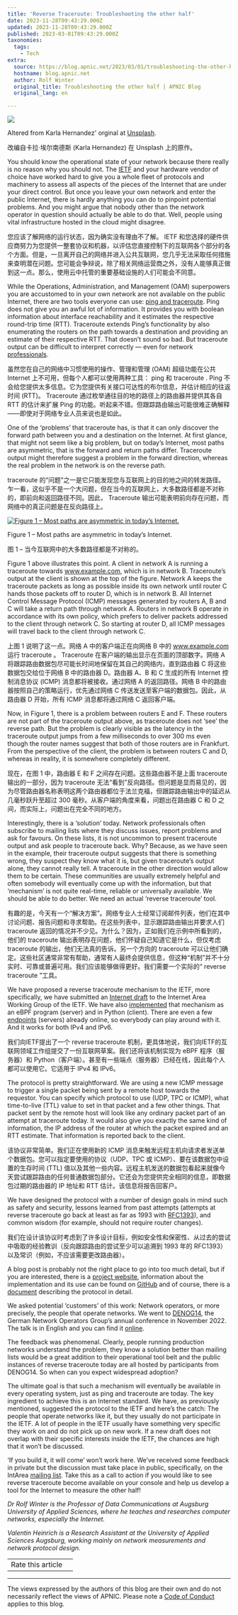 ```yaml
---
title: 'Reverse Traceroute: Troubleshooting the other half'
date: 2023-11-28T09:43:29.000Z
updated: 2023-11-28T09:43:29.000Z
published: 2023-03-01T09:43:29.000Z
taxonomies:
  tags:
    - Tech
extra:
  source: https://blog.apnic.net/2023/03/01/troubleshooting-the-other-half/
  hostname: blog.apnic.net
  author: Rolf Winter
  original_title: Troubleshooting the other half | APNIC Blog
  original_lang: en

---
```


![](Uno-reverse_FT-555x202.png)

Altered from Karla Hernandez' orginal at [Unsplash](https://unsplash.com/photos/n9P3wE-jwSk).  

改编自卡拉·埃尔南德斯 (Karla Hernandez) 在 Unsplash 上的原作。

You should know the operational state of your network because there really is no reason why you should not. The [IETF](https://datatracker.ietf.org/wg/#ops) and your hardware vendor of choice have worked hard to give you a whole fleet of protocols and machinery to assess all aspects of the pieces of the Internet that are under your direct control. But once you leave your own network and enter the public Internet, there is hardly anything you can do to pinpoint potential problems. And you might argue that nobody other than the network operator in question should actually be able to do that. Well, people using vital infrastructure hosted in the cloud might disagree.   

您应该了解网络的运行状态，因为确实没有理由不了解。 IETF 和您选择的硬件供应商努力为您提供一整套协议和机器，以评估您直接控制下的互联网各个部分的各个方面。但是，一旦离开自己的网络并进入公共互联网，您几乎无法采取任何措施来查明潜在问题。您可能会争辩说，除了相关网络运营商之外，没有人能够真正做到这一点。那么，使用云中托管的重要基础设施的人们可能会不同意。

While the Operations, Administration, and Management (OAM) superpowers you are accustomed to in your own network are not available on the public Internet, there are two tools everyone can use: [ping and traceroute](https://blog.apnic.net/2021/06/21/what-are-ping-and-traceroute-really/). Ping does not give you an awful lot of information. It provides you with boolean information about interface reachability and it estimates the respective round-trip time (RTT). Traceroute extends Ping’s functionality by also enumerating the routers on the path towards a destination and providing an estimate of their respective RTT. That doesn’t sound so bad. But traceroute output can be difficult to interpret correctly — even for network [professionals](https://www.youtube.com/watch?v=L0RUI5kHzEQ).  

虽然您在自己的网络中习惯使用的操作、管理和管理 (OAM) 超级功能在公共 Internet 上不可用，但每个人都可以使用两种工具： ping 和 traceroute . Ping 不会给您提供太多信息。它为您提供有关接口可达性的布尔信息，并估计相应的往返时间 (RTT)。 Traceroute 通过枚举通往目的地的路径上的路由器并提供其各自 RTT 的估计来扩展 Ping 的功能。听起来不错。但跟踪路由输出可能很难正确解释——即使对于网络专业人员来说也是如此。

One of the ‘problems’ that traceroute has, is that it can only discover the forward path between you and a destination on the Internet. At first glance, that might not seem like a big problem, but on today’s Internet, most paths are asymmetric, that is the forward and return paths differ. Traceroute output might therefore suggest a problem in the forward direction, whereas the real problem in the network is on the reverse path.  

traceroute 的“问题”之一是它只能发现您与互联网上的目的地之间的转发路径。乍一看，这似乎不是一个大问题，但在当今的互联网上，大多数路径都是不对称的，即前向和返回路径不同。因此， Traceroute 输出可能表明前向存在问题，而网络中的真正问题是在反向路径上。

[![Figure 1 – Most paths are asymmetric in today’s Internet.](Figure-1-E28093-Most-paths-are-asymmetric-in-todays-Internet.-1024x562.jpg)](https://blog.apnic.net/wp-content/uploads/2023/02/Figure-1-%E2%80%93-Most-paths-are-asymmetric-in-todays-Internet..jpg)

Figure 1 – Most paths are asymmetric in today’s Internet.  

图 1 – 当今互联网中的大多数路径都是不对称的。  

Figure 1 above illustrates this point. A client in network A is running a traceroute towards www.example.com, which is in network B. Traceroute’s output at the client is shown at the top of the figure. Network A keeps the traceroute packets as long as possible inside its own network until router C hands those packets off to router D, which is in network B. All Internet Control Message Protocol (ICMP) messages generated by routers A, B and C will take a return path through network A. Routers in network B operate in accordance with its own policy, which prefers to deliver packets addressed to the client through network C. So starting at router D, all ICMP messages will travel back to the client through network C.  

上图 1 说明了这一点。网络 A 中的客户端正在向网络 B 中的 www.example.com 运行 traceroute 。 Traceroute 在客户端的输出显示在页面的顶部数字。网络 A 将跟踪路由数据包尽可能长时间地保留在其自己的网络内，直到路由器 C 将这些数据包交给位于网络 B 中的路由器 D。路由器 A、B 和 C 生成的所有 Internet 控制消息协议 (ICMP) 消息都将被接收。通过网络 A 的返回路径。网络 B 中的路由器按照自己的策略运行，优先通过网络 C 传送发送至客户端的数据包。因此，从路由器 D 开始，所有 ICMP 消息都将通过网络 C 返回客户端。

Now, in Figure 1, there is a problem between routers E and F. These routers are not part of the traceroute output above, as traceroute does not ‘see’ the reverse path. But the problem is clearly visible as the latency in the traceroute output jumps from a few milliseconds to over 300 ms even though the router names suggest that both of those routers are in Frankfurt. From the perspective of the client, the problem is between routers C and D, whereas in reality, it is somewhere completely different.  

现在，在图 1 中，路由器 E 和 F 之间存在问题。这些路由器不是上面 traceroute 输出的一部分，因为 traceroute 无法“看到”反向路径。但问题是显而易见的，因为尽管路由器名称表明这两个路由器都位于法兰克福，但跟踪路由输出中的延迟从几毫秒跃升至超过 300 毫秒。从客户端的角度来看，问题出在路由器 C 和 D 之间，而实际上，问题出在完全不同的地方。

Interestingly, there is a ‘solution’ today. Network professionals often subscribe to mailing lists where they discuss issues, report problems and ask for favours. On these lists, it is not uncommon to present traceroute output and ask people to traceroute back. Why? Because, as we have seen in the example, their traceroute output suggests that there is something wrong, they suspect they know what it is, but given traceroute’s output alone, they cannot really tell. A traceroute in the other direction would allow them to be certain. These communities are usually extremely helpful and often somebody will eventually come up with the information, but that ‘mechanism’ is not quite real-time, reliable or universally available. We should be able to do better. We need an actual ‘reverse traceroute’ tool.  

有趣的是，今天有一个“解决方案”。网络专业人士经常订阅邮件列表，他们在其中讨论问题、报告问题和寻求帮助。在这些列表中，显示跟踪路由输出并要求人们 traceroute 返回的情况并不少见。为什么？因为，正如我们在示例中所看到的，他们的 traceroute 输出表明存在问题，他们怀疑自己知道它是什么，但仅考虑 traceroute 的输出，他们无法真的告诉。另一个方向的 traceroute 可以让他们确定。这些社区通常非常有帮助，通常有人最终会提供信息，但这种“机制”并不十分实时、可靠或普遍可用。我们应该能够做得更好。我们需要一个实际的“ reverse traceroute ”工具。

We have proposed a reverse traceroute mechanism to the IETF, more specifically, we have submitted an [Internet draft](https://datatracker.ietf.org/doc/html/draft-heiwin-intarea-reverse-traceroute) to the Internet Area Working Group of the IETF. We have also [implemented](https://github.com/HSAnet/reverse-traceroute/) that mechanism as an eBPF program (server) and in Python (client). There are even a few [endpoints](https://github.com/HSAnet/reverse-traceroute/blob/main/ENDPOINTS) (servers) already online, so everybody can play around with it. And it works for both IPv4 and IPv6.  

我们向IETF提出了一个 reverse traceroute 机制，更具体地说，我们向IETF的互联网领域工作组提交了一份互联网草案。我们还将该机制实现为 eBPF 程序（服务器）和 Python（客户端）。甚至有一些端点（服务器）已经在线，因此每个人都可以使用它。它适用于 IPv4 和 IPv6。

The protocol is pretty straightforward. We are using a new ICMP message to trigger a single packet being sent by a remote host towards the requestor. You can specify which protocol to use (UDP, TPC or ICMP), what time-to-live (TTL) value to set in that packet and a few other things. That packet sent by the remote host will look like any ordinary packet part of an attempt at traceroute today. It would also give you exactly the same kind of information, the IP address of the router at which the packet expired and an RTT estimate. That information is reported back to the client.  

该协议非常简单。我们正在使用新的 ICMP 消息来触发远程主机向请求者发送单个数据包。您可以指定要使用的协议（UDP、TPC 或 ICMP）、要在该数据包中设置的生存时间 (TTL) 值以及其他一些内容。远程主机发送的数据包看起来就像今天尝试跟踪路由的任何普通数据包部分。它还会为您提供完全相同的信息，即数据包过期的路由器的 IP 地址和 RTT 估计。该信息将报告回客户。

We have designed the protocol with a number of design goals in mind such as safety and security, lessons learned from past attempts (attempts at reverse traceroute go back at least as far as 1993 with [RFC1393](https://www.rfc-editor.org/rfc/rfc1393)), and common wisdom (for example, should not require router changes).  

我们在设计该协议时考虑到了许多设计目标，例如安全性和保密性、从过去的尝试中吸取的经验教训（反向跟踪路由的尝试至少可以追溯到 1993 年的 RFC1393）以及常识（例如，不应该需要更改路由器）。

A blog post is probably not the right place to go into too much detail, but if you are interested, there is a [project website](https://net.hs-augsburg.de/en/project/reverse-traceroute/), information about the implementation and its use can be found on [GitHub](https://github.com/HSAnet/reverse-traceroute/) and of course, there is a [document](https://datatracker.ietf.org/doc/html/draft-heiwin-intarea-reverse-traceroute) describing the protocol in detail. 

We asked potential ‘customers’ of this work: Network operators, or more precisely, the people that operate networks. We went to [DENOG14](https://www.denog.de/de/meetings/denog14/), the German Network Operators Group’s annual conference in November 2022. The talk is in English and you can find it [online](https://youtu.be/Y7NtqLEtgjU).

The feedback was phenomenal. Clearly, people running production networks understand the problem, they know a solution better than mailing lists would be a great addition to their operational tool belt and the public instances of reverse traceroute today are all hosted by participants from DENOG14. So when can you expect widespread adoption?

The ultimate goal is that such a mechanism will eventually be available in every operating system, just as ping and traceroute are today. The key ingredient to achieve this is an Internet standard. We have, as previously mentioned, suggested the protocol to the IETF and here’s the catch: The people that operate networks like it, but they usually do not participate in the IETF. A lot of people in the IETF usually have something very specific they work on and do not pick up on new work. If a new draft does not overlap with their specific interests inside the IETF, the chances are high that it won’t be discussed.

‘If you build it, it will come’ won’t work here. We’ve received some feedback in private but the discussion must take place in public, specifically, on the IntArea [mailing list](https://www.ietf.org/mailman/listinfo/int-area). Take this as a call to action if you would like to see reverse traceroute become available on your console and help us develop a tool for the Internet to measure the other half!

_Dr Rolf Winter is the Professor of Data Communications at Augsburg University of Applied Sciences, where he teaches and researches computer networks, especially the Internet._

_Valentin Heinrich is a Research Assistant at the University of Applied Sciences Augsburg, working mainly on network measurements and network protocol design._

<table data-immersive-translate-effect="1" data-immersive_translate_walked="e40e1d3e-c480-43ec-b9c0-68db9266ee48"><tbody data-immersive-translate-effect="1" data-immersive_translate_walked="e40e1d3e-c480-43ec-b9c0-68db9266ee48"><tr data-immersive-translate-effect="1" data-immersive_translate_walked="e40e1d3e-c480-43ec-b9c0-68db9266ee48"><td data-immersive-translate-effect="1" data-immersive_translate_walked="e40e1d3e-c480-43ec-b9c0-68db9266ee48"><nobr data-immersive-translate-effect="1" data-immersive_translate_walked="e40e1d3e-c480-43ec-b9c0-68db9266ee48">Rate this article</nobr></td><td data-immersive-translate-effect="1" data-immersive_translate_walked="e40e1d3e-c480-43ec-b9c0-68db9266ee48"></td></tr></tbody></table>

___

The views expressed by the authors of this blog are their own and do not necessarily reflect the views of APNIC. Please note a [Code of Conduct](https://blog.apnic.net/?p=395) applies to this blog.

